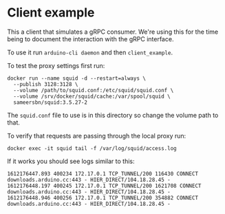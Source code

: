 # Client example

This a client that simulates a gRPC consumer. We're using this for the time being to document the interaction with the
gRPC interface.

To use it run `arduino-cli daemon` and then `client_example`.

To test the proxy settings first run:

```
docker run --name squid -d --restart=always \
  --publish 3128:3128 \
  --volume /path/to/squid.conf:/etc/squid/squid.conf \
  --volume /srv/docker/squid/cache:/var/spool/squid \
  sameersbn/squid:3.5.27-2
```

The `squid.conf` file to use is in this directory so change the volume path to that.

To verify that requests are passing through the local proxy run:

```
docker exec -it squid tail -f /var/log/squid/access.log
```

If it works you should see logs similar to this:

```
1612176447.893 400234 172.17.0.1 TCP_TUNNEL/200 116430 CONNECT downloads.arduino.cc:443 - HIER_DIRECT/104.18.28.45 -
1612176448.197 400245 172.17.0.1 TCP_TUNNEL/200 1621708 CONNECT downloads.arduino.cc:443 - HIER_DIRECT/104.18.28.45 -
1612176448.946 400256 172.17.0.1 TCP_TUNNEL/200 354882 CONNECT downloads.arduino.cc:443 - HIER_DIRECT/104.18.28.45 -
```
